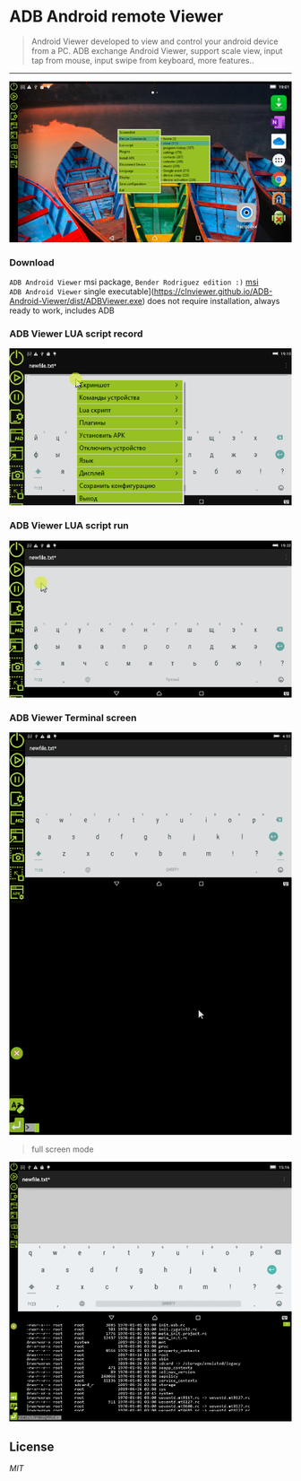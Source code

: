 
# ADB Android remote Viewer

> Android Viewer developed to view and control your android device from a PC.
> ADB exchange Android Viewer, support scale view, input tap from mouse, input swipe from keyboard, more features..

----------

![adbviewer](img/adbviewer-1-en.png)

### Download

`ADB Android Viewer` msi package, `Bender Rodriguez edition :)` [msi](https://clnviewer.github.io/ADB-Android-Viewer/dist/Android-ADB-Viewer.msi)  
`ADB Android Viewer` single executable](https://clnviewer.github.io/ADB-Android-Viewer/dist/ADBViewer.exe) does not require installation, always ready to work, includes ADB  


### ADB Viewer LUA script record

![adbviewer](img/adbviewer-script-record.gif)

### ADB Viewer LUA script run

![adbviewer](img/adbviewer-script-run.gif)

### ADB Viewer Terminal screen

![adbviewer](img/adbviewer-terminal.gif)

> full screen mode

![adbviewer](img/adbviewer-2-terminal-en.png)

## License

_MIT_

